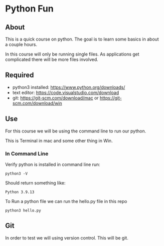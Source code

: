 # Python Fun

## About

This is a quick course on python. The goal is to learn some basics in about a couple hours.

In this course will only be running single files. As applications get complicated there will be more files involved.

## Required

- python3 installed: https://www.python.org/downloads/
- text editor: https://code.visualstudio.com/download
- git: https://git-scm.com/download/mac or https://git-scm.com/download/win


## Use

For this course we will be using the command line to run our python.

This is Terminal in mac and some other thing in Win.

### In Command Line

Verify python is installed in command line run: 

`python3 -V`

Should return something like:

`Python 3.9.13`

To Run a python file we can run the hello.py file in this repo

`python3 hello.py`

## Git

In order to test we will using version control. This will be git.


